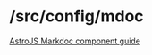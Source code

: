 # /src/config/mdoc

[AstroJS Markdoc component guide](https://docs.astro.build/en/guides/integrations-guide/markdoc/#custom-markdoc-nodes--elements)
